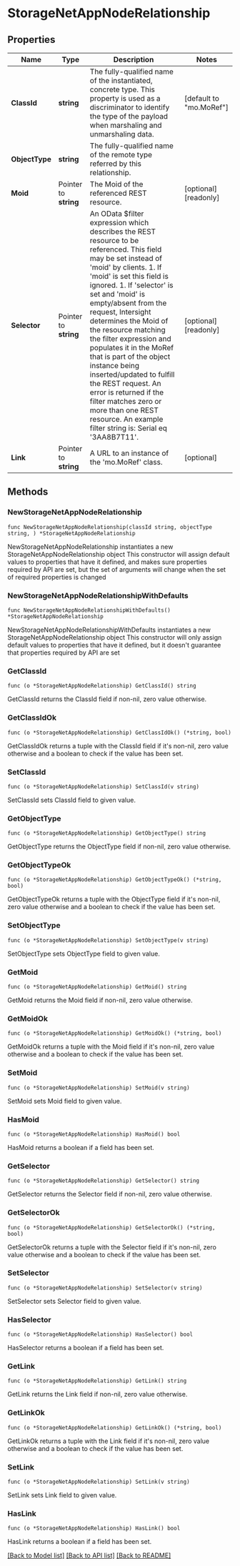 # StorageNetAppNodeRelationship

## Properties

Name | Type | Description | Notes
------------ | ------------- | ------------- | -------------
**ClassId** | **string** | The fully-qualified name of the instantiated, concrete type. This property is used as a discriminator to identify the type of the payload when marshaling and unmarshaling data. | [default to "mo.MoRef"]
**ObjectType** | **string** | The fully-qualified name of the remote type referred by this relationship. | 
**Moid** | Pointer to **string** | The Moid of the referenced REST resource. | [optional] [readonly] 
**Selector** | Pointer to **string** | An OData $filter expression which describes the REST resource to be referenced. This field may be set instead of &#39;moid&#39; by clients. 1. If &#39;moid&#39; is set this field is ignored. 1. If &#39;selector&#39; is set and &#39;moid&#39; is empty/absent from the request, Intersight determines the Moid of the resource matching the filter expression and populates it in the MoRef that is part of the object instance being inserted/updated to fulfill the REST request. An error is returned if the filter matches zero or more than one REST resource. An example filter string is: Serial eq &#39;3AA8B7T11&#39;. | [optional] [readonly] 
**Link** | Pointer to **string** | A URL to an instance of the &#39;mo.MoRef&#39; class. | [optional] 

## Methods

### NewStorageNetAppNodeRelationship

`func NewStorageNetAppNodeRelationship(classId string, objectType string, ) *StorageNetAppNodeRelationship`

NewStorageNetAppNodeRelationship instantiates a new StorageNetAppNodeRelationship object
This constructor will assign default values to properties that have it defined,
and makes sure properties required by API are set, but the set of arguments
will change when the set of required properties is changed

### NewStorageNetAppNodeRelationshipWithDefaults

`func NewStorageNetAppNodeRelationshipWithDefaults() *StorageNetAppNodeRelationship`

NewStorageNetAppNodeRelationshipWithDefaults instantiates a new StorageNetAppNodeRelationship object
This constructor will only assign default values to properties that have it defined,
but it doesn't guarantee that properties required by API are set

### GetClassId

`func (o *StorageNetAppNodeRelationship) GetClassId() string`

GetClassId returns the ClassId field if non-nil, zero value otherwise.

### GetClassIdOk

`func (o *StorageNetAppNodeRelationship) GetClassIdOk() (*string, bool)`

GetClassIdOk returns a tuple with the ClassId field if it's non-nil, zero value otherwise
and a boolean to check if the value has been set.

### SetClassId

`func (o *StorageNetAppNodeRelationship) SetClassId(v string)`

SetClassId sets ClassId field to given value.


### GetObjectType

`func (o *StorageNetAppNodeRelationship) GetObjectType() string`

GetObjectType returns the ObjectType field if non-nil, zero value otherwise.

### GetObjectTypeOk

`func (o *StorageNetAppNodeRelationship) GetObjectTypeOk() (*string, bool)`

GetObjectTypeOk returns a tuple with the ObjectType field if it's non-nil, zero value otherwise
and a boolean to check if the value has been set.

### SetObjectType

`func (o *StorageNetAppNodeRelationship) SetObjectType(v string)`

SetObjectType sets ObjectType field to given value.


### GetMoid

`func (o *StorageNetAppNodeRelationship) GetMoid() string`

GetMoid returns the Moid field if non-nil, zero value otherwise.

### GetMoidOk

`func (o *StorageNetAppNodeRelationship) GetMoidOk() (*string, bool)`

GetMoidOk returns a tuple with the Moid field if it's non-nil, zero value otherwise
and a boolean to check if the value has been set.

### SetMoid

`func (o *StorageNetAppNodeRelationship) SetMoid(v string)`

SetMoid sets Moid field to given value.

### HasMoid

`func (o *StorageNetAppNodeRelationship) HasMoid() bool`

HasMoid returns a boolean if a field has been set.

### GetSelector

`func (o *StorageNetAppNodeRelationship) GetSelector() string`

GetSelector returns the Selector field if non-nil, zero value otherwise.

### GetSelectorOk

`func (o *StorageNetAppNodeRelationship) GetSelectorOk() (*string, bool)`

GetSelectorOk returns a tuple with the Selector field if it's non-nil, zero value otherwise
and a boolean to check if the value has been set.

### SetSelector

`func (o *StorageNetAppNodeRelationship) SetSelector(v string)`

SetSelector sets Selector field to given value.

### HasSelector

`func (o *StorageNetAppNodeRelationship) HasSelector() bool`

HasSelector returns a boolean if a field has been set.

### GetLink

`func (o *StorageNetAppNodeRelationship) GetLink() string`

GetLink returns the Link field if non-nil, zero value otherwise.

### GetLinkOk

`func (o *StorageNetAppNodeRelationship) GetLinkOk() (*string, bool)`

GetLinkOk returns a tuple with the Link field if it's non-nil, zero value otherwise
and a boolean to check if the value has been set.

### SetLink

`func (o *StorageNetAppNodeRelationship) SetLink(v string)`

SetLink sets Link field to given value.

### HasLink

`func (o *StorageNetAppNodeRelationship) HasLink() bool`

HasLink returns a boolean if a field has been set.


[[Back to Model list]](../README.md#documentation-for-models) [[Back to API list]](../README.md#documentation-for-api-endpoints) [[Back to README]](../README.md)


